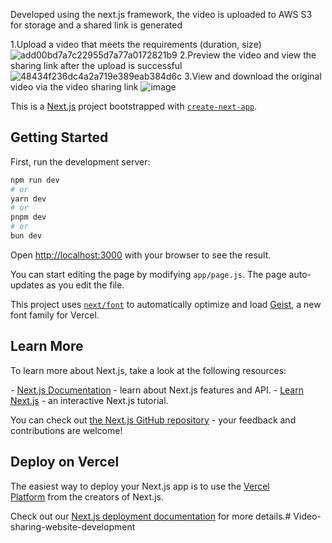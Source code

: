 Developed using the next.js framework, the video is uploaded to AWS S3 for storage and a shared link is generated

1.Upload a video that meets the requirements (duration, size)
![add00bd7a7c22955d7a77a0172821b9](https://github.com/user-attachments/assets/adf5bc80-f3f1-4897-9785-5c2dce6e62cc)
2.Preview the video and view the sharing link after the upload is successful
![48434f236dc4a2a719e389eab384d6c](https://github.com/user-attachments/assets/5a4f9284-7243-434c-80fb-cb1af80aafaf)
3.View and download the original video via the video sharing link
![image](https://github.com/user-attachments/assets/964d68e5-38e0-4276-8fd7-41bbb44179a2)


This is a [Next.js](https://nextjs.org) project bootstrapped with [`create-next-app`](https://github.com/vercel/next.js/tree/canary/packages/create-next-app).

## Getting Started

First, run the development server:

```bash
npm run dev
# or
yarn dev
# or
pnpm dev
# or
bun dev
```

Open [http://localhost:3000](http://localhost:3000) with your browser to see the result.

You can start editing the page by modifying `app/page.js`. The page auto-updates as you edit the file.

This project uses [`next/font`](https://nextjs.org/docs/app/building-your-application/optimizing/fonts) to automatically optimize and load [Geist](https://vercel.com/font), a new font family for Vercel.

## Learn More

To learn more about Next.js, take a look at the following resources:

- [Next.js Documentation](https://nextjs.org/docs) - learn about Next.js features and API.
- [Learn Next.js](https://nextjs.org/learn) - an interactive Next.js tutorial.

You can check out [the Next.js GitHub repository](https://github.com/vercel/next.js) - your feedback and contributions are welcome!

## Deploy on Vercel

The easiest way to deploy your Next.js app is to use the [Vercel Platform](https://vercel.com/new?utm_medium=default-template&filter=next.js&utm_source=create-next-app&utm_campaign=create-next-app-readme) from the creators of Next.js.

Check out our [Next.js deployment documentation](https://nextjs.org/docs/app/building-your-application/deploying) for more details.# Video-sharing-website-development
